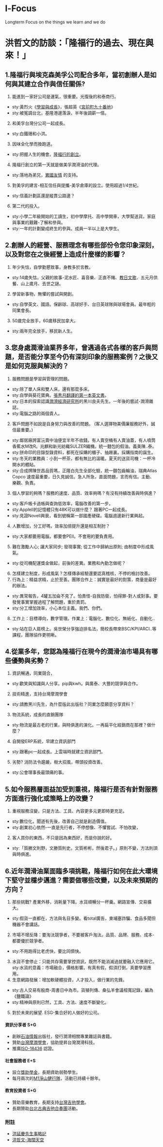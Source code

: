 # l-Focus

Longterm Focus on the things we learn and we do

 
# 洪哲文的訪談：「隆福行的過去、現在與來！」

## 1.隆福行與埃克森美孚公司配合多年，當初創辦人是如何與其建立合作與信任關係?
1. 能進到一家好公司是運氣，很重要。光復後的和泰商行。 
- sty:黃烈火《[學習與成長](http://tbdb.ntnu.edu.tw/showBIO.jsp?id=20D5EE10-E2C3-2295-F53F-2768D2FCD0BE)》，張超英《[宮前町九十番地](https://www.thenewslens.com/article/49345)》
- sty:被冤調台北，基隆港邊落淚，半年後調薪一倍。
2. 和美孚台灣分公司一起成長。 
- sty:白鐵珊和小洪。
3. 因味全化學而換跑道。
- sty:把握人生的機會。<a href="https://www.oil.net.tw/elite_report/16277" target="_blank">隆福行的創立</a>。
4. 隆福行創立的第一天就是做美孚潤滑油的代理。
- sty:落地為弟兄，[異國友情](https://ykhong.oil.com.tw/monty_01.html) 的支持。
5. 對美孚的建言-相互信任與提攜-美孚倉庫的設立。使用超過1/4世紀。
- sty:信義計劃區還是縱貫公路邊？
6. 第二代的投入。 
- sty:小學二年級開始的工讀生，初中學摩托、高中學開車，大學幫送貨。家庭與事業的艱難-了解和參與。
- sty:一年的計劃變成終生的參與。成員一半以上是大學生。

## 2.創辦人的經營、服務理念有哪些部份令您印象深刻，以及對您在之後經營上造成什麼樣的影響？
1. 年少失怙，自學勤懇致事，身教多於言教。 
- sty:14歲失怙，父親的故事-泥水匠、喜音樂、正直不賭、[教日文歌](https://ykhong.oil.com.tw/hyk1999_fathersday.html)、五元月供餐、山上歲月、去世之謎。
2. 學習新事物，無懼的嘗試與開創。
- sty:自學英文、國語。保齡球、高球好手、台日英球隊與球場會員。最年輕的同業會長。
3. 50歲完全放手，60歲移民加拿大。
- sty:兩年完全放手，移民新人生。


## 3.您身處潤滑油業界多年，曾遇過各式各樣的客戶與問題，是否能分享至今仍有深刻印象的服務案例？之後又是如何克服與解決的？
1. 服務問題是學習與管理的問題。 
- sty:除了單人床和雙人床，還有那麼多床。 
- sty:自學與葵花寶典。[張秀月翻譯的第一本英文書](https://www.amazon.com/Lubricants-cutting-fluids-coolants-Wilbert/dp/0843608129)。
- sty:日本的探索認識[潤滑經濟研究所](https://www.juntsu.co.jp/)的黑川良夫先生。一年後的嘗試-潤滑雜誌。 
- sty:電腦之路的兩個貴人。
2. 客戶問題不如說是自身努力與改善的問題。 (客人選擇物美價廉服務好外，誠信最重要。)
- sty:鄰居廠誇富沅賣中油便宜半年不收錢。有人賣空桶有人賣油蓋，有人噴筒香蕉水M改R。兆麒和新光紡織SULZER織機。統一麵包的假油。義美陳..泰。
- sty:拼命印的目錄型錄資料，都死在採購的櫃子、抽屜裏。採購指南的誕生。
- sty:冬天的業務員：小到一杯茶，都有無比的溫暖。夏天的送貨司機：一杯冷開水的體貼。
- sty:合成牌陳世昌品質嗎，正隆白先生全部化驗，統一麵包齒輪油，瑞典Atlas Copco  速度最重要，日久見誠信。急人所急，直面問題，言而有信。主動、樂觀、負責。
3. 個人學習的夠嗎？服務的速度、品質、效率夠嗎？有沒有持續改善與時俱進？
- sty:客戶帳卡過帳與查詢低效率，電腦改善的第一步。 
- sty:AppleII的記憶體只有48K可以做什麼？ 跟著PC一起成長。 
- sty:見證Novell興衰，看到號稱第一部國產硬碟。電腦週邊新行業興起。
4. 人數增加，分工好嗎，效率加倍提升還是相互制肘？
- sty:大家都要用電腦，都要會PEII。不會用的要負責用。
5. 難在激勵人心; 讓大家同步; 發現事實; 從工作中歸納出原則; 由制度中形成風氣。
- sty:從司機配運獎金做起，前後的差異。業務和內勤怎做呢？
6. 怎樣建立制度，形成風氣？怎樣傳承經驗還要認真稽核，不停的檢討改善。
7. 行為上：精益求精，止於至善。團隊合作上：誠實是最好的對策，商量是最好的辦法。
- sty:異常報告，4罐五加侖不見了。怕責怪-自我防衛，怕得罪-對人或對事。要發覺事實掌握過程了解問題，重於責罰。
- sty:分工增加效率，小心本位主義。我們、你們。
8. 工作上：目標導向，數字管理。作業上：電腦化、數位化、無紙化、自動化..
- sty:站在巨人肩榜上。吳世榮分享強迫排名法，簡校長帶來BSC/KPI/ARCI..等課程，團隊協作更明晰。

## 4.從業多年，您認為隆福行在現今的潤滑油市場具有哪些優勢與劣勢？
1. 資訊暢通，同業競合，
- sty:歡笑與知識與人分享。pip與kwh。與廣泰、大豐的競爭與合作。
2. 技術精進，支持台灣摩潤學會
- sty:請教黑川先生，為什麼版此出版社？同業怎麼願意分享資料？
3. 物流系統，成長的直銷團隊
- sty:物流是最古老的行業，與時俱進的演化。一再扁平化經銷商在那裡？做什麼？
4. 自開發ERP系統，早建立資訊部門
- sty:跟著pc一起成長。上雲端時就建立資訊部門。
5. 劣勢? 消防法令趨嚴，樹大招風，帶頭投資改善。
- sty:公會理事長最頭痛的事。

## 5.如今服務層面益加受到重視，隆福行是否有針對服務方面進行強化或策略上的改變？
1. 重視服務沒變，只是方法、工具、內容更多元更即時更充足。
- sty:數位化，聞道有先後，改善自己就是創造價值。
- sty:創業初心依然-一直是先行者，不停想像、不懼嘗試、不怕改變，
2. 客人買你的東西，不只是因為東西好，而是你說的好。 
- sty:「質勝文則野，文勝質則史。文質彬彬，然後君子。」原則不變，方法則須與時俱進。

## 6.近年潤滑油業面臨多項挑戰，隆福行如何在此大環境下堅守並穩步邁進？需要做哪些改變，以及未來預期的方向？
1. 那些挑戰? 產業外移，消耗量下降。水貨順暢分一杯羹。網路宣傳、交易擴大。
- sty:假貨一直都在，方法與名目多變。看total廣告，柬埔塞詐騙、食品多聞但機器不會講話。
2. 市場不增反降：要淘汰競爭者，不要被客戶淘汰。品質、品牌、服務、成本-都要優於競爭者。
- sty:不用跑得比老虎快，要比同儕快。
3. 水貨不會停止：只能共存需要掌控資訊，既然不能消滅過就要融入它應用它。
sty:水貨的意義：市場融合，價格影響。有真有假，假須打倒，真要學習應用。
4. 生意網路發展：增加軟硬體投資，人才投入，做行業的先鋒。
- sty:古人交易有殷商-周書日中為市。貨殖列傳、桑弘羊會議桓寬記錄，編為《鹽鐵論》
- sty:精神與原則已然，工具、方法、速度不斷變化。

5. 對於未來的展望. ESG-集合好的人做好的公司。
#### 資訊分享者 S+G
- 創辦[石油情報](https://www.oil.net.tw/)出版社，發行潤滑相關專業雜誌與書籍。
- 贊助[台灣摩潤學會](https://www.tstt.org.tw/)，協助提昇台灣潤滑科技。
- 推廣[ISO-18436](http://www.iso18436.tw/) 認證。
#### 社會服務者 E+S
- 設立[獎助學金](https://www.oil.com.tw/active_scholarship)，長期資助弱勢學生。
- 每月兩次的[M1淨山健行隊](https://www.oil.com.tw/active_hiking)，活動已持續十餘年。
#### 教育投資者 S+G
- 贊助音樂教育，長期支持[台灣吉他學會](http://www.guitar.org.tw/)。
- 長期贊助[台北古典吉他合奏團](https://www.facebook.com/tge2015/)活動。



### 附註
- [洪延慶先生事略記](https://ykhong.oil.com.tw/)
- [洪哲文-海闊天空](https://sites.google.com/view/htw2021/)
